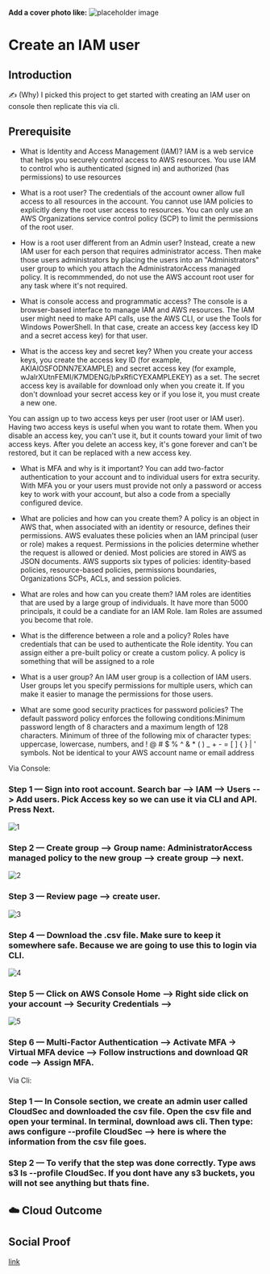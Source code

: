 **Add a cover photo like:**
![placeholder image](https://via.placeholder.com/1200x600)

# Create an IAM user

## Introduction

✍️ (Why) I picked this project to get started with creating an IAM user on console then replicate this via cli. 

## Prerequisite
- What is Identity and Access Management (IAM)? IAM is a web service that helps you securely control access to AWS resources. You use IAM to control who is authenticated (signed in) and authorized (has permissions) to use resources

- What is a root user? The credentials of the account owner allow full access to all resources in the account. You cannot use IAM policies to explicitly deny the root user access to resources. You can only use an AWS Organizations service control policy (SCP) to limit the permissions of the root user.

- How is a root user different from an Admin user? Instead, create a new IAM user for each person that requires administrator access. Then make those users administrators by placing the users into an "Administrators" user group to which you attach the AdministratorAccess managed policy. It is recommmended, do not use the AWS account root user for any task where it's not required.

- What is console access and programmatic access? The console is a browser-based interface to manage IAM and AWS resources. The IAM user might need to make API calls, use the AWS CLI, or use the Tools for Windows PowerShell. In that case, create an access key (access key ID and a secret access key) for that user.

- What is the access key and secret key? When you create your access keys, you create the access key ID (for example, AKIAIOSFODNN7EXAMPLE) and secret access key (for example, wJalrXUtnFEMI/K7MDENG/bPxRfiCYEXAMPLEKEY) as a set. The secret access key is available for download only when you create it. If you don't download your secret access key or if you lose it, you must create a new one.

You can assign up to two access keys per user (root user or IAM user). Having two access keys is useful when you want to rotate them. When you disable an access key, you can't use it, but it counts toward your limit of two access keys. After you delete an access key, it's gone forever and can't be restored, but it can be replaced with a new access key.

- What is MFA and why is it important? You can add two-factor authentication to your account and to individual users for extra security. With MFA you or your users must provide not only a password or access key to work with your account, but also a code from a specially configured device.

- What are policies and how can you create them? A policy is an object in AWS that, when associated with an identity or resource, defines their permissions. AWS evaluates these policies when an IAM principal (user or role) makes a request. Permissions in the policies determine whether the request is allowed or denied. Most policies are stored in AWS as JSON documents. AWS supports six types of policies: identity-based policies, resource-based policies, permissions boundaries, Organizations SCPs, ACLs, and session policies.

- What are roles and how can you create them? IAM roles are identities that are used by a large group of individuals. It have more than 5000 principals, it could be a candiate for an IAM Role. Iam Roles are assumed you become that role. 

- What is the difference between a role and a policy? Roles have credentials that can be used to authenticate the Role identity. You can assign either a pre-built policy or create a custom policy. A policy is something that will be assigned to a role

- What is a user group? An IAM user group is a collection of IAM users. User groups let you specify permissions for multiple users, which can make it easier to manage the permissions for those users.

- What are some good security practices for password policies? The default password policy enforces the following conditions:Minimum password length of 8 characters and a maximum length of 128 characters. Minimum of three of the following mix of character types: uppercase, lowercase, numbers, and ! @ # $ % ^ & * ( ) _ + - = [ ] { } | ' symbols. Not be identical to your AWS account name or email address


Via Console:
### Step 1 — Sign into root account. Search bar --> IAM --> Users --> Add users. Pick Access key so we can use it via CLI and API. Press Next.

![1](https://user-images.githubusercontent.com/41940176/147333276-03b1bba6-b7e6-4e5e-8bf9-d4c9d648c31b.png)

### Step 2 — Create group --> Group name: AdministratorAccess managed policy to the new group --> create group --> next.

![2](https://user-images.githubusercontent.com/41940176/147333278-87a2b81a-9c6c-4f7f-9e3d-f5dd2887b5d0.png)

### Step 3 — Review page --> create user. 

![3](https://user-images.githubusercontent.com/41940176/147333280-fe1afd5c-b237-4cbf-84cd-c944c3161b21.png)

### Step 4 — Download the .csv file. Make sure to keep it somewhere safe. Because we are going to use this to login via CLI.

![4](https://user-images.githubusercontent.com/41940176/147333282-0d0c8175-3441-4067-a3f3-4e864286fd28.png)

### Step 5 — Click on AWS Console Home --> Right side click on your account --> Security Credentials --> 

![5](https://user-images.githubusercontent.com/41940176/147333285-58d0d56b-efd1-4d7d-a2d3-04ffac27e4a4.png)

### Step 6 — Multi-Factor Authentication --> Activate MFA -> Virtual MFA device --> Follow instructions and download QR code --> Assign MFA. 

Via Cli:

### Step 1 — In Console section, we create an admin user called CloudSec and downloaded the csv file. Open the csv file and open your terminal. In terminal, download aws cli. Then type: aws configure --profile CloudSec --> here is where the information from the csv file goes. 


### Step 2 — To verify that the step was done correctly. Type aws s3 ls --profile CloudSec. If you dont have any s3 buckets, you will not see anything but thats fine. 
## ☁️ Cloud Outcome


## Social Proof

[link](link)
